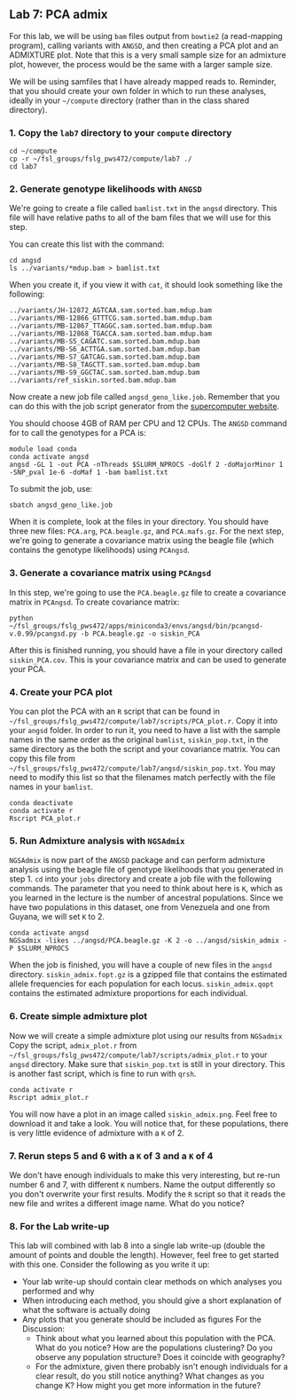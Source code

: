 ## Lab 7: PCA admix

For this lab, we will be using `bam` files output from `bowtie2` (a read-mapping program), calling variants with `ANGSD`, and then creating a PCA plot and an ADMIXTURE plot. Note that this is a very small sample size for an admixture plot, however, the process would be the same with a larger sample size.

We will be using samfiles that I have already mapped reads to. Reminder, that you should create your own folder in which to run these analyses, ideally in your `~/compute` directory (rather than in the class shared directory).

### 1. Copy the `lab7` directory to your `compute` directory
```
cd ~/compute
cp -r ~/fsl_groups/fslg_pws472/compute/lab7 ./
cd lab7
```

### 2. Generate genotype likelihoods with `ANGSD`
We're going to create a file called  `bamlist.txt` in the `angsd` directory. This file will have relative paths to all of the bam files that we will use for this step.
    
You can create this list with the command:
```
cd angsd
ls ../variants/*mdup.bam > bamlist.txt
```
When you create it, if you view it with `cat`, it should look something like the following:  
```
../variants/JH-12872_AGTCAA.sam.sorted.bam.mdup.bam
../variants/MB-12866_GTTTCG.sam.sorted.bam.mdup.bam
../variants/MB-12867_TTAGGC.sam.sorted.bam.mdup.bam
../variants/MB-12868_TGACCA.sam.sorted.bam.mdup.bam
../variants/MB-S5_CAGATC.sam.sorted.bam.mdup.bam
../variants/MB-S6_ACTTGA.sam.sorted.bam.mdup.bam
../variants/MB-S7_GATCAG.sam.sorted.bam.mdup.bam
../variants/MB-S8_TAGCTT.sam.sorted.bam.mdup.bam
../variants/MB-S9_GGCTAC.sam.sorted.bam.mdup.bam
../variants/ref_siskin.sorted.bam.mdup.bam
```
Now create a new job file called `angsd_geno_like.job`.
Remember that you can do this with the job script generator from the [supercomputer website](https://rc.byu.edu/documentation/slurm/script-generator).
    
You should choose 4GB of RAM per CPU and 12 CPUs. The  `ANGSD`  command for to call the genotypes for a PCA is:
```
module load conda
conda activate angsd
angsd -GL 1 -out PCA -nThreads $SLURM_NPROCS -doGlf 2 -doMajorMinor 1 -SNP_pval 1e-6 -doMaf 1 -bam bamlist.txt
```
To submit the job, use: 
```
sbatch angsd_geno_like.job
``` 
When it is complete, look at the files in your directory. You should have three new files:  `PCA.arg`,  `PCA.beagle.gz`, and  `PCA.mafs.gz`. For the next step, we're going to generate a covariance matrix using the beagle file (which contains the genotype likelihoods) using  `PCAngsd`.

### 3. Generate a covariance matrix using  `PCAngsd`

In this step, we're going to use the  `PCA.beagle.gz`  file to create a covariance matrix in  `PCAngsd`. To create covariance matrix:  
```
python ~/fsl_groups/fslg_pws472/apps/miniconda3/envs/angsd/bin/pcangsd-v.0.99/pcangsd.py -b PCA.beagle.gz -o siskin_PCA
```
After this is finished running, you should have a file in your directory called  `siskin_PCA.cov`. This is your covariance matrix and can be used to generate your PCA.

### 4. Create your PCA plot

You can plot the PCA with an  `R`  script that can be found in  `~/fsl_groups/fslg_pws472/compute/lab7/scripts/PCA_plot.r`. Copy it into your  `angsd`  folder. In order to run it, you need to have a list with the sample names in the same order as the original  `bamlist`,  `siskin_pop.txt`, in the same directory as the both the script and your covariance matrix. You can copy this file from  `~/fsl_groups/fslg_pws472/compute/lab7/angsd/siskin_pop.txt`. You may need to modify this list so that the filenames match perfectly with the file names in your `bamlist`. 
```
conda deactivate
conda activate r
Rscript PCA_plot.r
```
### 5. Run Admixture analysis with `NGSAdmix`

`NGSAdmix` is now part of the `ANGSD` package and can perform admixture analysis using the beagle file of genotype likelihoods that you generated in step 1. `cd` into your `jobs` directory and create a job file with the following commands. The parameter that you need to think about here is `K`, which as you learned in the lecture is the number of ancestral populations. Since we have two populations in this dataset, one from Venezuela and one from Guyana, we will set `K` to 2.
```
conda activate angsd
NGSadmix -likes ../angsd/PCA.beagle.gz -K 2 -o ../angsd/siskin_admix -P $SLURM_NPROCS
```
When the job is finished, you will have a couple of new files in the `angsd` directory. `siskin_admix.fopt.gz` is a gzipped file that contains the estimated allele frequencies for each population for each locus. `siskin_admix.qopt` contains the estimated admixture proportions for each individual.

### 6. Create simple admixture plot
Now we will create a simple admixture plot using our results from `NGSadmix`
Copy the script, `admix_plot.r` from `~/fsl_groups/fslg_pws472/compute/lab7/scripts/admix_plot.r` to your `angsd` directory.
Make sure that `siskin_pop.txt` is still in your directory. This is another fast script, which is fine to run with `qrsh`.
```
conda activate r
Rscript admix_plot.r
```
You will now have a plot in an image called `siskin_admix.png`. Feel free to download it and take a look. You will notice that, for these populations, there is very little evidence of admixture with a `K` of 2.

### 7. Rerun steps 5 and 6 with a `K` of 3 and a `K` of 4
We don't have enough individuals to make this very interesting, but re-run number 6 and 7, with different `K` numbers. Name the output differently so you don't overwrite your first results. Modify the `R` script so that it reads the new file and writes a different image name. What do you notice?

### 8. For the Lab write-up
This lab will combined with lab 8 into a single lab write-up (double the amount of points and double the length). However, feel free to get started with this one. Consider the following as you write it up:
- Your lab write-up should contain clear methods on which analyses you performed and why
- When introducing each method, you should give a short explanation of what the software is actually doing
- Any plots that you generate should be included as figures
For the Discussion:
    + Think about what you learned about this population with the PCA. What do you notice? How are the populations clustering? Do you observe any population structure? Does it coincide with geography?
    + For the admixture, given there probably isn't enough individuals for a clear result, do you still notice anything? What changes as you change K? How might you get more information in the future?
